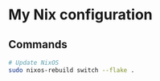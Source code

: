 # My Nix configuration

## Commands
```bash
# Update NixOS
sudo nixos-rebuild switch --flake .
```

